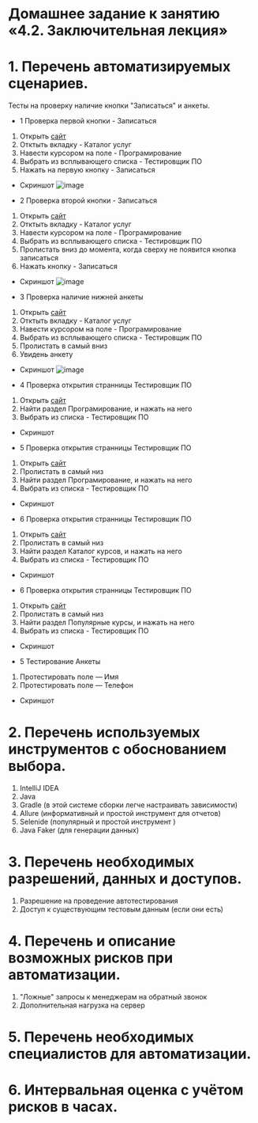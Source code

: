 # Домашнее задание к занятию «4.2. Заключительная лекция» 

# 1. Перечень автоматизируемых сценариев.

Тесты на проверку наличие кнопки "Записаться" и анкеты.

+ 1 Проверка первой кнопки - Записаться

1. Открыть [сайт](https://netology.ru/)
1. Отктыть вкладку - Каталог услуг
1. Навести курсором на поле - Програмирование
1. Выбрать из всплывающего списка - Тестировщик ПО
1. Нажать на первую кнопку - Записаться
+ Скриншот
![image](https://user-images.githubusercontent.com/110688302/199674423-40dd3966-250f-45f2-be14-73b2521c584a.png)

+ 2 Проверка второй кнопки - Записаться

1. Открыть [сайт](https://netology.ru/)
1. Отктыть вкладку - Каталог услуг
1. Навести курсором на поле - Програмирование
1. Выбрать из всплывающего списка - Тестировщик ПО
1. Пролистать вниз до момента, когда сверху не появится кнопка записаться
1. Нажать кнопку - Записаться
+ Скриншот
![image](https://user-images.githubusercontent.com/110688302/199674809-7b309aa9-3faa-4b67-8a64-8c289837a7ff.png)


+ 3 Проверка наличие нижней анкеты

1. Открыть [сайт](https://netology.ru/)
1. Отктыть вкладку - Каталог услуг
1. Навести курсором на поле - Програмирование
1. Выбрать из всплывающего списка - Тестировщик ПО
1. Пролистать в самый вниз
1. Увидень анкету
+ Скриншот
![image](https://user-images.githubusercontent.com/110688302/199674988-c816867e-c9a0-4fb2-ab5f-8007828bf316.png)

+ 4 Проверка открытия странницы Тестировщик ПО

1. Открыть [сайт](https://netology.ru/)
1. Найти раздел Програмирование, и нажать на него
1. Выбрать из списка - Тестировщик ПО
+ Скриншот

+ 5 Проверка открытия странницы Тестировщик ПО

1. Открыть [сайт](https://netology.ru/)
2. Пролистать в самый низ
3. Найти раздел Програмирование, и нажать на него
4. Выбрать из списка - Тестировщик ПО
+ Скриншот

+ 6 Проверка открытия странницы Тестировщик ПО

1. Открыть [сайт](https://netology.ru/)
2. Пролистать в самый низ
3. Найти раздел Каталог курсов, и нажать на него
4. Выбрать из списка - Тестировщик ПО
+ Скриншот

+ 6 Проверка открытия странницы Тестировщик ПО

1. Открыть [сайт](https://netology.ru/)
2. Пролистать в самый низ
3. Найти раздел Популярные курсы, и нажать на него
4. Выбрать из списка - Тестировщик ПО
+ Скриншот

+ 5 Тестирование Анкеты

1. Протестировать поле — Имя
1. Протестировать поле — Телефон
+ Скриншот

# 2. Перечень используемых инструментов с обоснованием выбора.

1. IntelliJ IDEA
2. Java
3. Gradle (в этой системе сборки легче настраивать зависимости)
4. Allure (информативный и простой инструмент для отчетов)
5. Selenide (популярный и простой инструмент )
6. Java Faker (для генерации данных)

# 3. Перечень необходимых разрешений, данных и доступов.

1. Разрешение на проведение автотестирования
2. Доступ к существующим тестовым данным (если они есть)

# 4. Перечень и описание возможных рисков при автоматизации.

1. "Ложные" запросы к менеджерам на обратный звонок
2. Дополнительная нагрузка на сервер

# 5. Перечень необходимых специалистов для автоматизации.

# 6. Интервальная оценка с учётом рисков в часах.
